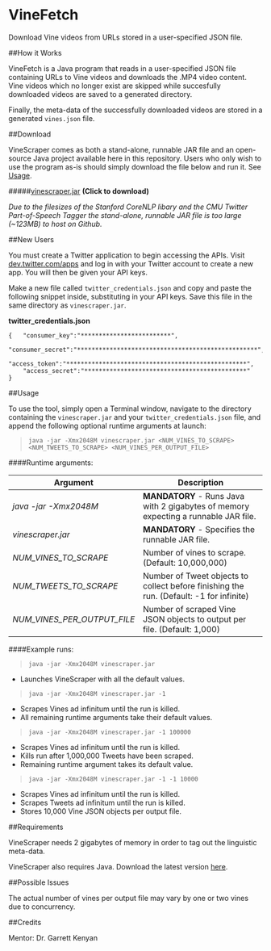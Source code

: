 VineFetch
=====

Download Vine videos from URLs stored in a user-specified JSON file.

##How it Works

VineFetch is a Java program that reads in a user-specified JSON file containing URLs to Vine videos and downloads the .MP4 video content. Vine videos which no longer exist are skipped while succesfully downloaded videos are saved to a generated directory.

Finally, the meta-data of the successfully downloaded videos are stored in a generated `vines.json` file.

##Download

VineScraper comes as both a stand-alone, runnable JAR file and an open-source Java project available here in this repository. Users who only wish to use the program as-is should simply download the file below and run it. See [Usage](#usage).

#####[vinescraper.jar](https://drive.google.com/file/d/0B2ZkhS0DTgolNHRRblRUWFJYMkE/edit?usp=sharing) **(Click to download)**

*Due to the filesizes of the Stanford CoreNLP libary and the CMU Twitter Part-of-Speech Tagger the stand-alone, runnable JAR file is too large (~123MB) to host on Github.*

##New Users

You must create a Twitter application to begin accessing the APIs. Visit [dev.twitter.com/apps](https://apps.twitter.com/) and log in with your Twitter account to create a new app. You will then be given your API keys.

Make a new file called `twitter_credentials.json` and copy and paste the following snippet inside, substituting in your API keys. Save this file in the same directory as `vinescraper.jar`.

**twitter_credentials.json**

    {   "consumer_key":"*************************",
        "consumer_secret":"**************************************************",
        "access_token":"**************************************************",
        "access_secret":"*********************************************" 
    }

##Usage

To use the tool, simply open a Terminal window, navigate to the directory containing the `vinescraper.jar` and your `twitter_credentials.json` file, and append the following optional runtime arguments at launch:

> `java -jar -Xmx2048M vinescraper.jar <NUM_VINES_TO_SCRAPE> <NUM_TWEETS_TO_SCRAPE> <NUM_VINES_PER_OUTPUT_FILE>`


####Runtime arguments:

| Argument	| Description |
|---|---|
| *java -jar -Xmx2048M* |	**MANDATORY** - Runs Java with 2 gigabytes of memory expecting a runnable JAR file. |
| *vinescraper.jar* | **MANDATORY** -	Specifies the runnable JAR file. |
| *NUM_VINES_TO_SCRAPE* |	Number of vines to scrape. (Default: 10,000,000) |
| *NUM_TWEETS_TO_SCRAPE* |	Number of Tweet objects to collect before finishing the run. (Default: -1 for infinite) |
| *NUM_VINES_PER_OUTPUT_FILE* |	Number of scraped Vine JSON objects to output per file. (Default: 1,000) |

####Example runs:

> `java -jar -Xmx2048M vinescraper.jar`  

   - Launches VineScraper with all the default values.  

> `java -jar -Xmx2048M vinescraper.jar -1`  
   
   - Scrapes Vines ad infinitum until the run is killed.  
   - All remaining runtime arguments take their default values. 
   
> `java -jar -Xmx2048M vinescraper.jar -1 100000`   
   
   - Scrapes Vines ad infinitum until the run is killed.  
   - Kills run after 1,000,000 Tweets have been scraped.  
   - Remaining runtime argument takes its default value.    

> `java -jar -Xmx2048M vinescraper.jar -1 -1 10000`  
   
   - Scrapes Vines ad infinitum until the run is killed.   
   - Scrapes Tweets ad infinitum until the run is killed.  
   - Stores 10,000 Vine JSON objects per output file.   



##Requirements

VineScraper needs 2 gigabytes of memory in order to tag out the linguistic meta-data.

VineScraper also requires Java. Download the latest version [here](http://www.java.com/).

##Possible Issues

The actual number of vines per output file may vary by one or two vines due to concurrency.

##Credits

Mentor: Dr. Garrett Kenyan
